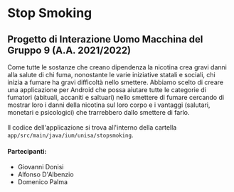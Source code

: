 # Stop Smoking
## Progetto di Interazione Uomo Macchina del Gruppo 9 (A.A. 2021/2022) 

Come tutte le sostanze che creano dipendenza la nicotina crea gravi danni alla salute di chi fuma,
nonostante le varie iniziative statali e sociali, chi inizia a fumare ha gravi difficoltà nello smettere.
Abbiamo scelto di creare una applicazione per Android che possa aiutare tutte le categorie di fumatori
(abituali, accaniti e saltuari) nello smettere di fumare cercando di mostrar loro i danni della nicotina
sul loro corpo e i vantaggi (salutari, monetari e psicologici) che trarrebbero dallo smettere di farlo.<br><br>
Il codice dell'applicazione si trova all'interno della cartella `app/src/main/java/ium/unisa/stopsmoking`.

#### Partecipanti:
- Giovanni Donisi
- Alfonso D'Albenzio
- Domenico Palma
